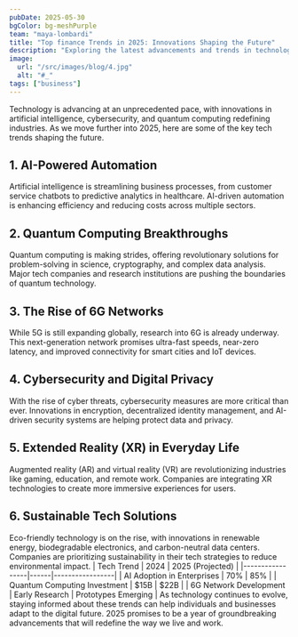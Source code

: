 ```yaml
---
pubDate: 2025-05-30
bgColor: bg-meshPurple
team: "maya-lombardi"
title: "Top finance Trends in 2025: Innovations Shaping the Future"
description: "Exploring the latest advancements and trends in technology for 2025, from AI breakthroughs to cybersecurity developments."
image:
  url: "/src/images/blog/4.jpg"
  alt: "#_"
tags: ["business"]
---
```


Technology is advancing at an unprecedented pace, with innovations in artificial intelligence, cybersecurity, and quantum computing redefining industries. As we move further into 2025, here are some of the key tech trends shaping the future.

## 1. AI-Powered Automation

Artificial intelligence is streamlining business processes, from customer service chatbots to predictive analytics in healthcare. AI-driven automation is enhancing efficiency and reducing costs across multiple sectors.

## 2. Quantum Computing Breakthroughs

Quantum computing is making strides, offering revolutionary solutions for problem-solving in science, cryptography, and complex data analysis. Major tech companies and research institutions are pushing the boundaries of quantum technology.

## 3. The Rise of 6G Networks

While 5G is still expanding globally, research into 6G is already underway. This next-generation network promises ultra-fast speeds, near-zero latency, and improved connectivity for smart cities and IoT devices.

## 4. Cybersecurity and Digital Privacy

With the rise of cyber threats, cybersecurity measures are more critical than ever. Innovations in encryption, decentralized identity management, and AI-driven security systems are helping protect data and privacy.

## 5. Extended Reality (XR) in Everyday Life

Augmented reality (AR) and virtual reality (VR) are revolutionizing industries like gaming, education, and remote work. Companies are integrating XR technologies to create more immersive experiences for users.

## 6. Sustainable Tech Solutions

Eco-friendly technology is on the rise, with innovations in renewable energy, biodegradable electronics, and carbon-neutral data centers. Companies are prioritizing sustainability in their tech strategies to reduce environmental impact.
| Tech Trend | 2024 | 2025 (Projected) |
|-----------------|------|-----------------|
| AI Adoption in Enterprises | 70% | 85% |
| Quantum Computing Investment | $15B | $22B |
| 6G Network Development | Early Research | Prototypes Emerging |
As technology continues to evolve, staying informed about these trends can help individuals and businesses adapt to the digital future. 2025 promises to be a year of groundbreaking advancements that will redefine the way we live and work.
